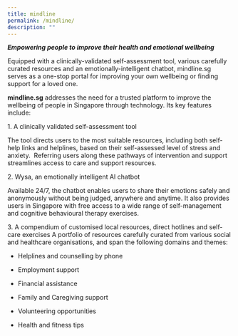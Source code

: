 ```yaml
---
title: mindline
permalink: /mindline/
description: ""
---
```

***Empowering people to improve their health and emotional wellbeing***

Equipped with a clinically-validated self-assessment tool, various carefully curated resources and an emotionally-intelligent chatbot, mindline.sg serves as a one-stop portal for improving your own wellbeing or finding support for a loved one.

**mindline.sg** addresses the need for a trusted platform to improve the wellbeing of people in Singapore through technology. Its key features include:

1\. A clinically validated self-assessment tool

The tool directs users to the most suitable resources, including both self-help links and helplines, based on their self-assessed level of stress and anxiety.  Referring users along these pathways of intervention and support streamlines access to care and support resources.

2\. Wysa, an emotionally intelligent AI chatbot

Available 24/7, the chatbot enables users to share their emotions safely and anonymously without being judged, anywhere and anytime. It also provides users in Singapore with free access to a wide range of self-management and cognitive behavioural therapy exercises.

3\. A compendium of customised local resources, direct hotlines and self-care exercises
A portfolio of resources carefully curated from various social and healthcare organisations, and span the following domains and themes:

*   Helplines and counselling by phone
    
*   Employment support
    
*   Financial assistance
    
*   Family and Caregiving support
    
*   Volunteering opportunities
    
*   Health and fitness tips